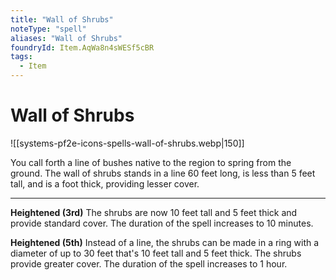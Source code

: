 ```yaml
---
title: "Wall of Shrubs"
noteType: "spell"
aliases: "Wall of Shrubs"
foundryId: Item.AqWa8n4sWESf5cBR
tags:
  - Item
---
```


# Wall of Shrubs
![[systems-pf2e-icons-spells-wall-of-shrubs.webp|150]]

You call forth a line of bushes native to the region to spring from the ground. The wall of shrubs stands in a line 60 feet long, is less than 5 feet tall, and is a foot thick, providing lesser cover.

* * *

**Heightened (3rd)** The shrubs are now 10 feet tall and 5 feet thick and provide standard cover. The duration of the spell increases to 10 minutes.

**Heightened (5th)** Instead of a line, the shrubs can be made in a ring with a diameter of up to 30 feet that's 10 feet tall and 5 feet thick. The shrubs provide greater cover. The duration of the spell increases to 1 hour.
